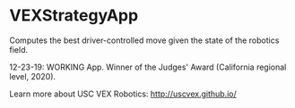 # VEXStrategyApp
Computes the best driver-controlled move given the state of the robotics field.

12-23-19: WORKING App. 
Winner of the Judges' Award (California regional level, 2020).


Learn more about USC VEX Robotics: http://uscvex.github.io/
